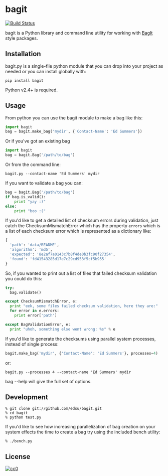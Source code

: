 bagit
=====

[![Build Status](https://secure.travis-ci.org/edsu/bagit.png)](http://travis-ci.org/edsu/bagit)

bagit is a Python library and command line utility for working with  [BagIt](http://purl.org/net/bagit) style packages.

Installation
------------

bagit.py is a single-file python module that you can drop into your project as 
needed or you can install globally with:

    pip install bagit

Python v2.4+ is required.

Usage
-----

From python you can use the bagit module to make a bag like this: 

```python
import bagit
bag = bagit.make_bag('mydir', {'Contact-Name': 'Ed Summers'})
```

Or if you've got an existing bag

```python
import bagit
bag = bagit.Bag('/path/to/bag')
```

Or from the command line:

    bagit.py --contact-name 'Ed Summers' mydir

If you want to validate a bag you can:

```python
bag = bagit.Bag('/path/to/bag')
if bag.is_valid():
    print "yay :)"
else:
    print "boo :("
```

If you'd like to get a detailed list of checksum errors during validation, 
just catch the ChecksumMismatchError which has the property `errors` which
is a list of each checksum error which is represented as a dictionary like:

```python
{
  'path': 'data/README',
  'algorithm': 'md5', 
  'expected': '8e2af7a0143c7b8f4de0b3fc90f27354', 
  'found': 'fd41543285d17e7c29cd953f5cf5b955'
}
```

So, if you wanted to print out a list of files that failed checksum validation
you could do this:

```python
try:
  bag.validate()

except ChecksumMismatchError, e:
  print "eek, some files failed checksum validation, here they are:"
  for error in e.errors:
    print error['path']

except BagValidationError, e:
  print "uhoh, something else went wrong: %s" % e
```

If you'd like to generate the checksums using parallel system processes, 
instead of single process:

```python
bagit.make_bag('mydir', {'Contact-Name': 'Ed Summers'}, processes=4) 
```

or:

    bagit.py --processes 4 --contact-name 'Ed Summers' mydir

bag --help will give the full set of options.

Development
-----------

    % git clone git://github.com/edsu/bagit.git
    % cd bagit 
    % python test.py

If you'd like to see how increasing parallelization of bag creation on 
your system effects the time to create a bag try using the included bench 
utility:

    % ./bench.py

License
-------

[![cc0](http://i.creativecommons.org/p/zero/1.0/88x31.png)](http://creativecommons.org/publicdomain/zero/1.0/)
